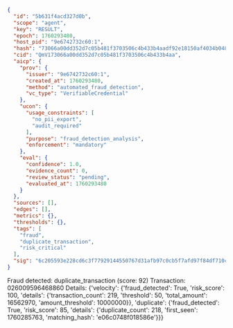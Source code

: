 ```json
{
  "id": "5b631f4acd327d0b",
  "scope": "agent",
  "key": "RESULT",
  "epoch": 1760293480,
  "host_pid": "9e6742732c60:1",
  "hash": "73066a00dd352d7c05b481f3703506c4b433b4aadf92e18150af4034b048ddd9",
  "cid": "QmV173066a00dd352d7c05b481f3703506c4b433b4aa",
  "aicp": {
    "prov": {
      "issuer": "9e6742732c60:1",
      "created_at": 1760293480,
      "method": "automated_fraud_detection",
      "vc_type": "VerifiableCredential"
    },
    "ucon": {
      "usage_constraints": [
        "no_pii_export",
        "audit_required"
      ],
      "purpose": "fraud_detection_analysis",
      "enforcement": "mandatory"
    },
    "eval": {
      "confidence": 1.0,
      "evidence_count": 0,
      "review_status": "pending",
      "evaluated_at": 1760293480
    }
  },
  "sources": [],
  "edges": [],
  "metrics": {},
  "thresholds": {},
  "tags": [
    "fraud",
    "duplicate_transaction",
    "risk_critical"
  ],
  "sig": "6c205593e228cd6c3f77929144550767d31afb97c0cb5f7afd97f84df710c8ea"
}
```

Fraud detected: duplicate_transaction (score: 92)
Transaction: 026009596468860
Details: {'velocity': {'fraud_detected': True, 'risk_score': 100, 'details': {'transaction_count': 219, 'threshold': 50, 'total_amount': 16562970, 'amount_threshold': 10000000}}, 'duplicate': {'fraud_detected': True, 'risk_score': 85, 'details': {'duplicate_count': 218, 'first_seen': 1760285763, 'matching_hash': 'e06c0748f018586e'}}}